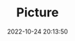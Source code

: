 ---
weight: 1
images:
- /images/edited/145.jpeg
title: Picture
date: 2022-10-24 20:13:50
tags: [luminarneo,work,ILCE7M3,28.0,person,pottedplant,vase]
---